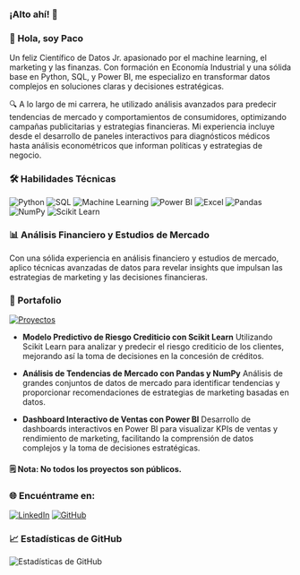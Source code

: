 ### ¡Alto ahí! 👋

<!--
**JosephFaster/JosephFaster** is a ✨ _special_ ✨ repository because its `README.md` (this file) appears on your GitHub profile.
-->
### 👋 Hola, soy Paco

Un feliz Científico de Datos Jr. apasionado por el machine learning, el marketing y las finanzas. Con formación en Economía Industrial y una sólida base en Python, SQL, y Power BI, me especializo en transformar datos complejos en soluciones claras y decisiones estratégicas.

🔍 A lo largo de mi carrera, he utilizado análisis avanzados para predecir tendencias de mercado y comportamientos de consumidores, optimizando campañas publicitarias y estrategias financieras. Mi experiencia incluye desde el desarrollo de paneles interactivos para diagnósticos médicos hasta análisis econométricos que informan políticas y estrategias de negocio.

### 🛠 Habilidades Técnicas
![Python](https://img.shields.io/badge/Python-3776AB?style=for-the-badge&logo=python&logoColor=white)
![SQL](https://img.shields.io/badge/SQL-F80000?style=for-the-badge&logo=MySQL&logoColor=white)
![Machine Learning](https://img.shields.io/badge/Machine_Learning-FF6F00?style=for-the-badge&logo=TensorFlow&logoColor=white)
![Power BI](https://img.shields.io/badge/Power_BI-F2C811?style=for-the-badge&logo=PowerBI&logoColor=black)
![Excel](https://img.shields.io/badge/Excel-217346?style=for-the-badge&logo=microsoftexcel&logoColor=white)
![Pandas](https://img.shields.io/badge/Pandas-150458?style=for-the-badge&logo=pandas&logoColor=white)
![NumPy](https://img.shields.io/badge/NumPy-013243?style=for-the-badge&logo=numpy&logoColor=white)
![Scikit Learn](https://img.shields.io/badge/Scikit_Learn-F7931E?style=for-the-badge&logo=scikitlearn&logoColor=white)

### 📊 Análisis Financiero y Estudios de Mercado
Con una sólida experiencia en análisis financiero y estudios de mercado, aplico técnicas avanzadas de datos para revelar insights que impulsan las estrategias de marketing y las decisiones financieras.

### 🎯 Portafolio
[![Proyectos](url-to-project-image.png)](https://github.com/JosephFaster/PROJECT_DATA_SCIENCE)

- **Modelo Predictivo de Riesgo Crediticio con Scikit Learn**
  Utilizando Scikit Learn para analizar y predecir el riesgo crediticio de los clientes, mejorando así la toma de decisiones en la concesión de créditos.

- **Análisis de Tendencias de Mercado con Pandas y NumPy**
  Análisis de grandes conjuntos de datos de mercado para identificar tendencias y proporcionar recomendaciones de estrategias de marketing basadas en datos.

- **Dashboard Interactivo de Ventas con Power BI**
  Desarrollo de dashboards interactivos en Power BI para visualizar KPIs de ventas y rendimiento de marketing, facilitando la comprensión de datos complejos y la toma de decisiones estratégicas.
#### 🗒️ Nota: No todos los proyectos son públicos.

### 🌐 Encuéntrame en:
[![LinkedIn](https://img.shields.io/badge/LinkedIn-0077B5?style=for-the-badge&logo=linkedin&logoColor=white)](tu-enlace-linkedin)
[![GitHub](https://img.shields.io/badge/GitHub-100000?style=for-the-badge&logo=github&logoColor=white)](tu-enlace-github)


### 📈 Estadísticas de GitHub
![Estadísticas de GitHub](https://github-readme-stats.vercel.app/api?username=JosephFaster&show_icons=true&theme=tokyonight)

